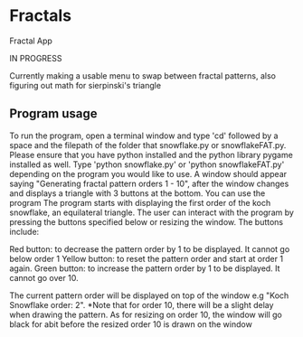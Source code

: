 # Fractals
Fractal App

IN PROGRESS

Currently making a usable menu to swap between fractal patterns, also figuring out math for sierpinski's triangle

## Program usage
To run the program, open a terminal window and type 'cd' followed by a space and the filepath of the folder that snowflake.py or snowflakeFAT.py.
Please ensure that you have python installed and the python library pygame installed as well.
Type 'python snowflake.py' or 'python snowflakeFAT.py' depending on the program you would like to use. A window should appear saying "Generating fractal pattern orders 1 - 10", after the window changes and displays a triangle with 3 buttons at the bottom. You can use the program
The program starts with displaying the first order of the koch snowflake, an equilateral triangle.
The user can interact with the program by pressing the buttons specified below or resizing the window.
The buttons include:

Red button: to decrease the pattern order by 1 to be displayed. It cannot go below order 1
Yellow button: to reset the pattern order and start at order 1 again.
Green button: to increase the pattern order by 1 to be displayed. It cannot go over 10.

The current pattern order will be displayed on top of the window e.g "Koch Snowflake order: 2".
*Note that for order 10, there will be a slight delay when drawing the pattern. As for resizing on order 10, the window will go black for abit before the resized order 10 is drawn on the window
